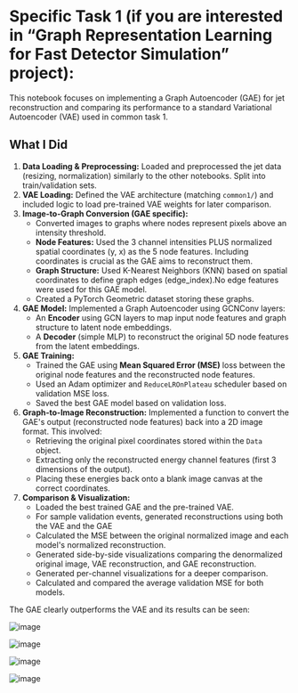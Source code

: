 # Specific Task 1 (if you are interested in “Graph Representation Learning for Fast Detector Simulation” project):

This notebook focuses on implementing a Graph Autoencoder (GAE) for jet reconstruction and comparing its performance to a standard Variational Autoencoder (VAE) used in common task 1.

## What I Did

1.  **Data Loading & Preprocessing:** Loaded and preprocessed the jet data (resizing, normalization) similarly to the other notebooks. Split into train/validation sets.
2.  **VAE Loading:** Defined the VAE architecture (matching `common1/`) and included logic to load pre-trained VAE weights for later comparison.
3.  **Image-to-Graph Conversion (GAE specific):**
    * Converted images to graphs where nodes represent pixels above an intensity threshold.
    * **Node Features:** Used the 3 channel intensities PLUS normalized spatial coordinates (y, x) as the 5 node features. Including coordinates is crucial as the GAE aims to reconstruct them.
    * **Graph Structure:** Used K-Nearest Neighbors (KNN) based on spatial coordinates to define graph edges (edge_index).No edge features were used for this GAE model.
    * Created a PyTorch Geometric dataset storing these graphs.
4.  **GAE Model:** Implemented a Graph Autoencoder using GCNConv layers:
    * An **Encoder** using GCN layers to map input node features and graph structure to latent node embeddings.
    * A **Decoder** (simple MLP) to reconstruct the original 5D node features from the latent embeddings.
5.  **GAE Training:**
    * Trained the GAE using **Mean Squared Error (MSE)** loss between the original node features and the reconstructed node features.
    * Used an Adam optimizer and `ReduceLROnPlateau` scheduler based on validation MSE loss.
    * Saved the best GAE model based on validation loss.
6.  **Graph-to-Image Reconstruction:** Implemented a function to convert the GAE's output (reconstructed node features) back into a 2D image format. This involved:
    * Retrieving the original pixel coordinates stored within the `Data` object.
    * Extracting only the reconstructed energy channel features (first 3 dimensions of the output).
    * Placing these energies back onto a blank image canvas at the correct coordinates.
7.  **Comparison & Visualization:**
    * Loaded the best trained GAE and the pre-trained VAE.
    * For sample validation events, generated reconstructions using both the VAE and the GAE
    * Calculated the MSE between the original normalized image and each model's normalized reconstruction.
    * Generated side-by-side visualizations comparing the denormalized original image, VAE reconstruction, and GAE reconstruction.
    * Generated per-channel visualizations for a deeper comparison.
    * Calculated and compared the average validation MSE for both models.
  
The GAE clearly outperforms the VAE and its results can be seen:

![image](https://github.com/user-attachments/assets/4ea12b3e-4a03-4bfd-8546-7150f47c5a81)


![image](https://github.com/user-attachments/assets/ba2e91c5-3a0b-4d43-bc04-b890e771f810)


![image](https://github.com/user-attachments/assets/4aad4d04-842d-4166-acca-13243024e22f)


![image](https://github.com/user-attachments/assets/c982d26f-7756-43a9-8c84-89d0ed4aef3d)




